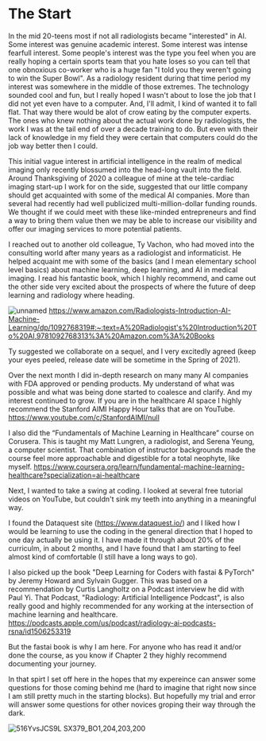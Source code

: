 # The Start

In the mid 20-teens most if not all radiologists became "interested" in AI. Some interest was genuine academic interest. Some interest was intense fearfull interest. Some people's interest was the type you feel when you are really hoping a certain sports team that you hate loses so you can tell that one obnoxious co-worker who is a huge fan "I told you they weren't going to win the Super Bowl". As a radiology resident during that time period my interest was somewhere in the middle of those extremes. The technology sounded cool and fun, but I really hoped I wasn't about to lose the job that I did not yet even have to a computer. And, I'll admit, I kind of wanted it to fall flat. That way there would be alot of crow eating by the computer experts. The ones who knew nothing about the actual work done by radiologists, the work I was at the tail end of over a decade training to do. But even with their lack of knowledge in my field they were certain that computers could do the job way better then I could.

This initial vague interest in artificial intelligence in the realm of medical imaging only recently blossumed into the head-long vault into the field. Around Thanksgiving of 2020 a colleague of mine at the tele-cardiac imaging start-up I work for on the side, suggested that our little company should get acquainted with some of the medical AI companies. More than several had recently had well publicized multi-million-dollar funding rounds. We thought if we could meet with these like-minded entrepreneurs and find a way to bring them value then we may be able to increase our visibility and offer our imaging services to more potential patients.

I reached out to another old colleague, Ty Vachon, who had moved into the consulting world after many years as a radiologist and informaticist. He helped acquaint me with some of the basics (and I mean elementary school level basics) about machine learning, deep learning, and AI in medical imaging. I read his fantastic book, which I highly recommend, and came out the other side very excited about the prospects of where the future of deep learning and radiology where heading.

![unnamed](https://user-images.githubusercontent.com/79735759/109376067-cb774f00-7876-11eb-8369-2506501eefe2.png)
https://www.amazon.com/Radiologists-Introduction-AI-Machine-Learning/dp/1092768319#:~:text=A%20Radiologist's%20Introduction%20To%20AI,9781092768313%3A%20Amazon.com%3A%20Books

Ty suggested we collaborate on a sequel, and I very excitedly agreed (keep your eyes peeled, release date will be sometime in the Spring of 2021).

Over the next month I did in-depth research on many many AI companies with FDA approved or pending products. My understand of what was possible and what was being done started to coalesce and clarify. And my interest continued to grow. If you are in the healthcare AI space I highly recommend the Stanford AIMI Happy Hour talks that are on YouTube.
https://www.youtube.com/c/StanfordAIMI/null

I also did the “Fundamentals of Machine Learning in Healthcare” course on Corusera. This is taught my Matt Lungren, a radiologist, and Serena Yeung, a computer scientist. That combination of instructor backgrounds made the course feel more approachable and digestible for a total neophyte, like myself.
https://www.coursera.org/learn/fundamental-machine-learning-healthcare?specialization=ai-healthcare 

Next, I wanted to take a swing at coding. I looked at several free tutorial videos on YouTube, but couldn't sink my teeth into anything in a meaningful way.

I found the Dataquest site (https://www.dataquest.io/) and I liked how I would be learning to use the coding in the general direction that I hoped to one day actually be using it. I have made it through about 20% of the curriculm, in about 2 months, and I have found that I am starting to feel almost kind of comfortable (I still have a long ways to go).

I also picked up the book "Deep Learning for Coders with fastai & PyTorch" by Jeremy Howard and Sylvain Gugger. This was based on a recommendation by Curtis Langholtz on a Podcast interview he did with Paul Yi. That Podcast, "Radiology: Artificial Intelligence Podcast", is also really good and highly recommended for any working at the intersection of machine learning and healthcare.
https://podcasts.apple.com/us/podcast/radiology-ai-podcasts-rsna/id1506253319

But the fastai book is why I am here. For anyone who has read it and/or done the course, as you know if Chapter 2 they highly recommend documenting your journey. 

In that spirt I set off here in the hopes that my expereince can answer some questions for those coming behind me (hard to imagine that right now since I am still pretty much in the starting blocks). But hopefully my trial and error will answer some questions for other novices groping their way through the dark.

![516YvsJCS9L _SX379_BO1,204,203,200_](https://user-images.githubusercontent.com/79735759/109376741-90c3e580-787b-11eb-82f8-099d074cd8e2.jpg)
